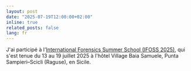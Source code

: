 ```yaml
---
layout: post
date: "2025-07-19T12:00:00+02:00"
inline: true
related_posts: false
lang: fr
---
```

J'ai participé à l'[International Forensics Summer School (IFOSS 2025)](https://www.ifoss.it/), qui s'est tenue du 13 au 19 juillet 2025 à l'hôtel Village Baia Samuele, Punta Sampieri–Scicli (Raguse), en Sicile.

